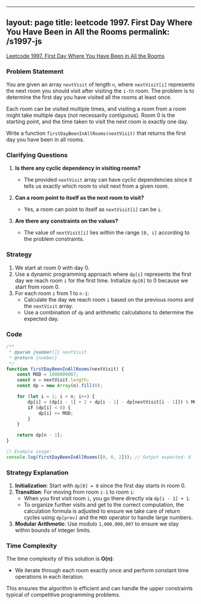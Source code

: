 
---
layout: page
title: leetcode 1997. First Day Where You Have Been in All the Rooms
permalink: /s1997-js
---
[Leetcode 1997. First Day Where You Have Been in All the Rooms](https://algoadvance.github.io/algoadvance/l1997)
### Problem Statement

You are given an array `nextVisit` of length `n`, where `nextVisit[i]` represents the next room you should visit after visiting the `i-th` room. The problem is to determine the first day you have visited all the rooms at least once.

Each room can be visited multiple times, and visiting a room from a room might take multiple days (not necessarily contiguous). Room 0 is the starting point, and the time taken to visit the next room is exactly one day.

Write a function `firstDayBeenInAllRooms(nextVisit)` that returns the first day you have been in all rooms.

### Clarifying Questions

1. **Is there any cyclic dependency in visiting rooms?**
   - The provided `nextVisit` array can have cyclic dependencies since it tells us exactly which room to visit next from a given room.

2. **Can a room point to itself as the next room to visit?**
   - Yes, a room can point to itself as `nextVisit[i]` can be `i`.

3. **Are there any constraints on the values?**
   - The value of `nextVisit[i]` lies within the range `[0, i]` according to the problem constraints.

### Strategy

1. We start at room 0 with day 0.
2. Use a dynamic programming approach where `dp[i]` represents the first day we reach room `i` for the first time. Initialize `dp[0]` to 0 because we start from room 0.
3. For each room `i` from 1 to `n-1`:
   - Calculate the day we reach room `i` based on the previous rooms and the `nextVisit` array.
   - Use a combination of `dp` and arithmetic calculations to determine the expected day.

### Code

```javascript
/**
 * @param {number[]} nextVisit
 * @return {number}
 */
function firstDayBeenInAllRooms(nextVisit) {
    const MOD = 1000000007;
    const n = nextVisit.length;
    const dp = new Array(n).fill(0);

    for (let i = 1; i < n; i++) {
        dp[i] = (dp[i - 1] + 2 + dp[i - 1] - dp[nextVisit[i - 1]]) % MOD;
        if (dp[i] < 0) {
            dp[i] += MOD;
        }
    }

    return dp[n - 1];
}

// Example usage:
console.log(firstDayBeenInAllRooms([0, 0, 2])); // Output expected: 6
```

### Strategy Explanation

1. **Initialization**: Start with `dp[0] = 0` since the first day starts in room 0.
2. **Transition**: For moving from room `i-1` to room `i`:
   - When you first visit room `i`, you go there directly via `dp[i - 1] + 1`.
   - To organize further visits and get to the correct computation, the calculation formula is adjusted to ensure we take care of return cycles using `dp[prev]` and the `MOD` operator to handle large numbers.
3. **Modular Arithmetic**: Use modulo `1,000,000,007` to ensure we stay within bounds of integer limits.

### Time Complexity

The time complexity of this solution is **O(n)**:
- We iterate through each room exactly once and perform constant time operations in each iteration.

This ensures the algorithm is efficient and can handle the upper constraints typical of competitive programming problems.